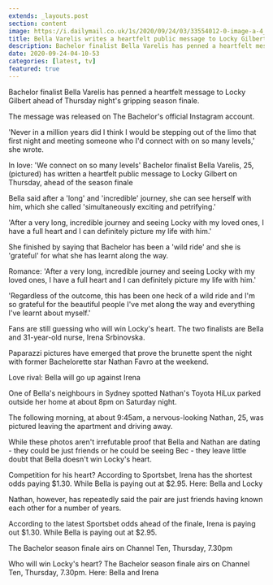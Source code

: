 ```yaml
---
extends: _layouts.post
section: content
image: https://i.dailymail.co.uk/1s/2020/09/24/03/33554012-0-image-a-4_1600914043321.jpg 
title: Bella Varelis writes a heartfelt public message to Locky Gilbert before finale 
description: Bachelor finalist Bella Varelis has penned a heartfelt message to Locky Gilbert ahead of Thursday nights gripping season finale. 
date: 2020-09-24-04-10-53 
categories: [latest, tv] 
featured: true 
--- 
```

Bachelor finalist Bella Varelis has penned a heartfelt message to Locky Gilbert ahead of Thursday night's gripping season finale. 

The message was released on The Bachelor's official Instagram account. 

'Never in a million years did I think I would be stepping out of the limo that first night and meeting someone who I'd connect with on so many levels,' she wrote. 

In love: 'We connect on so many levels' Bachelor finalist Bella Varelis, 25, (pictured) has written a heartfelt public message to Locky Gilbert on Thursday, ahead of the season finale

Bella said after a 'long' and 'incredible' journey, she can see herself with him, which she called 'simultaneously exciting and petrifying.'     

'After a very long, incredible journey and seeing Locky with my loved ones, I have a full heart and I can definitely picture my life with him.'

She finished by saying that Bachelor has been a 'wild ride' and she is 'grateful' for what she has learnt along the way. 

Romance: 'After a very long, incredible journey and seeing Locky with my loved ones, I have a full heart and I can definitely picture my life with him.'

'Regardless of the outcome, this has been one heck of a wild ride and I'm so grateful for the beautiful people I've met along the way and everything I've learnt about myself.'  

Fans are still guessing who will win Locky's heart. The two finalists are Bella and 31-year-old nurse, Irena Srbinovska. 

Paparazzi pictures have emerged that prove the brunette spent the night with former Bachelorette star Nathan Favro at the weekend. 

Love rival: Bella will go up against Irena 

One of Bella's neighbours in Sydney spotted Nathan's Toyota HiLux parked outside her home at about 8pm on Saturday night.

The following morning, at about 9:45am, a nervous-looking Nathan, 25, was pictured leaving the apartment and driving away.  

While these photos aren't irrefutable proof that Bella and Nathan are dating - they could be just friends or he could be seeing Bec - they leave little doubt that Bella doesn't win Locky's heart.  

Competition for his heart? According to Sportsbet, Irena has the shortest odds paying $1.30. While Bella is paying out at $2.95. Here: Bella and Locky

Nathan, however, has repeatedly said the pair are just friends having known each other for a number of years. 

According to the latest Sportsbet odds ahead of the finale, Irena is paying out $1.30. While Bella is paying out at $2.95.       

The Bachelor season finale airs on Channel Ten, Thursday, 7.30pm 

Who will win Locky's heart? The Bachelor season finale airs on Channel Ten, Thursday, 7.30pm. Here: Bella and Irena 

